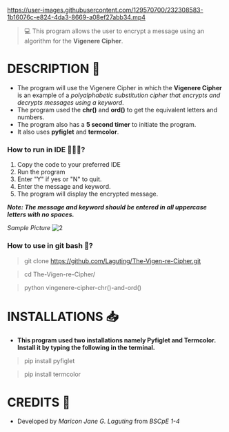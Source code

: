 https://user-images.githubusercontent.com/129570700/232308583-1b16076c-e824-4da3-8669-a08ef27abb34.mp4
> 💻 This program allows the user to encrypt a message using an algorithm for the **Vigenere Cipher**.

# DESCRIPTION 📝
- The program  will use the Vigenere Cipher in which the **Vigenere Cipher** is an example of a *polyalphabetic substitution cipher that encrypts and decrypts messages using a keyword*.
- The program used the **chr()** and **ord()** to get the equivalent letters and numbers.
- The program also has a **5 second timer** to initiate the program.
- It also uses **pyfiglet** and **termcolor**.

### How to run in IDE 👩🏻‍💻?
1. Copy the code to your preferred IDE
2. Run the program
3. Enter "Y" if yes or "N" to quit.
4. Enter the message and keyword.
5. The program will display the encrypted message.

***Note: The message and keyword should be entered in all uppercase letters with no spaces.***


*Sample Picture*
![2](https://user-images.githubusercontent.com/129570700/232312501-76a0fc81-e835-41f0-928d-a9641c52965f.PNG)

### How to use in git bash 🚀?
> git clone https://github.com/Laguting/The-Vigen-re-Cipher.git

> cd The-Vigen-re-Cipher/

> python vingenere-cipher-chr()-and-ord()

# INSTALLATIONS 📥
 - **This program used two installations namely Pyfiglet and Termcolor. Install it by typing the following in the terminal.**
> pip install pyfiglet

> pip install termcolor

# CREDITS 👩
- Developed by *Maricon Jane G. Laguting* from *BSCpE 1-4*
